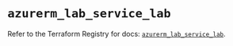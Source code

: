 # `azurerm_lab_service_lab`

Refer to the Terraform Registry for docs: [`azurerm_lab_service_lab`](https://registry.terraform.io/providers/hashicorp/azurerm/3.112.0/docs/resources/lab_service_lab).

